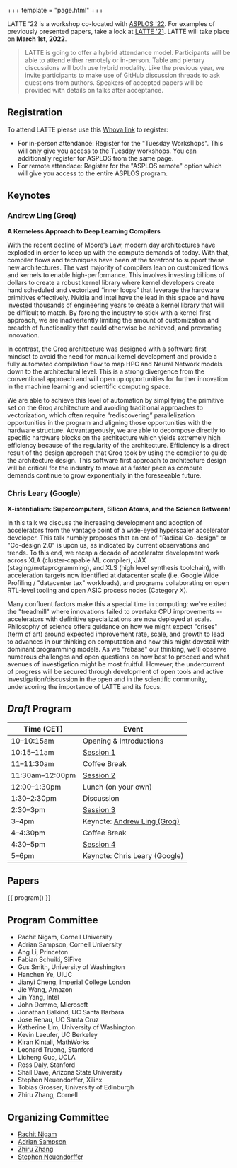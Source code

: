 +++
template = "page.html"
+++

LATTE '22 is a workshop co-located with [ASPLOS '22][asplos-22]. For examples
of previously presented papers, take a look at [LATTE '21][latte-21].
LATTE will take place on **March 1st, 2022**.

> LATTE is going to offer a hybrid attendance model. Participants will be able to attend either remotely or in-person. Table and plenary discussions will both use hybrid modality. Like the previous year, we invite participants to make use of GitHub discussion threads to ask questions from authors. Speakers of accepted papers will be provided with details on talks after acceptance.

## Registration

To attend LATTE please use this [Whova link][whova] to register:
- For in-person attendance: Register for the "Tuesday Workshops". This will only give you access to the Tuesday workshops. You can additionally register for ASPLOS from the same page.
- For remote attendace: Register for the "ASPLOS remote" option which will give you access to the entire ASPLOS program.

## Keynotes

### Andrew Ling (Groq)

**A Kerneless Approach to Deep Learning Compilers**

With the recent decline of Moore’s Law, modern day architectures have exploded in order to keep up with the compute demands of today. With that, compiler flows and techniques have been at the forefront to support these new architectures.  The vast majority of compilers lean on customized flows and kernels to enable high-performance. This involves investing billions of dollars to create a robust kernel library where kernel developers create hand scheduled and vectorized “inner loops” that leverage the hardware primitives effectively.  Nvidia and Intel have the lead in this space and have invested thousands of engineering years to create a kernel library that will be difficult to match. By forcing the industry to stick with a kernel first approach, we are inadvertently limiting the amount of customization and breadth of functionality that could otherwise be achieved, and preventing innovation.

In contrast, the Groq architecture was designed with a software first mindset to avoid the need for manual kernel development and provide a fully automated compilation flow to map HPC and Neural Network models down to the architectural level. This is a strong divergence from the conventional approach and will open up opportunities for further innovation in the machine learning and scientific computing space.

We are able to achieve this level of automation by simplifying the primitive set on the Groq architecture and avoiding traditional approaches to vectorization, which often require “rediscovering” parallelization opportunities in the program and aligning those opportunities with the hardware structure.  Advantageously, we are able to decompose directly to specific hardware blocks on the architecture which yields extremely high efficiency because of the regularity of the architecture. Efficiency is a direct result of the design approach that Groq took by using the compiler to guide the architecture design. This software first approach to architecture design will be critical for the industry to move at a faster pace as compute demands continue to grow exponentially in the foreseeable future.

### Chris Leary (Google)

**X-istentialism: Supercomputers, Silicon Atoms, and the Science Between!**

In this talk we discuss the increasing development and adoption of accelerators from the vantage point of a wide-eyed hyperscaler accelerator developer. This talk humbly proposes that an era of "Radical Co-design" or "Co-design 2.0" is upon us, as indicated by current observations and trends. To this end, we recap a decade of accelerator development work across XLA (cluster-capable ML compiler), JAX (staging/metaprogramming), and XLS (high level synthesis toolchain), with acceleration targets now identified at datacenter scale (i.e. Google Wide Profiling / "datacenter tax" workloads), and programs collaborating on open RTL-level tooling and open ASIC process nodes (Category X).

Many confluent factors make this a special time in computing: we've exited the "treadmill" where innovations failed to overtake CPU improvements -- accelerators with definitive specializations are now deployed at scale. Philosophy of science offers guidance on how we might expect "crises" (term of art) around expected improvement rate, scale, and growth to lead to advances in our thinking on computation and how this might dovetail with dominant programming models. As we "rebase" our thinking, we'll observe numerous challenges and open questions on how best to proceed and what avenues of investigation might be most fruitful. However, the undercurrent of progress will be secured through development of open tools and active investigation/discussion in the open and in the scientific community, underscoring the importance of LATTE and its focus.

## *Draft* Program

| Time (CET) | Event |
|-------------|-------|
| 10–10:15am | Opening & Introductions |
| 10:15–11am | [Session 1](#session-1) |
| 11–11:30am | Coffee Break |
| 11:30am–12:00pm | [Session 2](#session-2) |
| 12:00–1:30pm | Lunch (on your own) |
| 1:30–2:30pm | Discussion |
| 2:30–3pm | [Session 3](#session-3) |
| 3–4pm | Keynote: [Andrew Ling (Groq)](#andrew-ling-groq) |
| 4–4:30pm | Coffee Break |
| 4:30–5pm | [Session 4](#session-4) |
| 5–6pm | Keynote: Chris Leary (Google) |


## Papers

{{ program() }}


<div class="committee">

<div class="pc">
<h2> Program Committee </h2>

- Rachit Nigam, Cornell University
- Adrian Sampson, Cornell University
- Ang Li, Princeton
- Fabian Schuiki, SiFive
- Gus Smith, University of Washington
- Hanchen Ye, UIUC
- Jianyi Cheng, Imperial College London
- Jie Wang, Amazon
- Jin Yang, Intel
- John Demme, Microsoft
- Jonathan Balkind, UC Santa Barbara
- Jose Renau, UC Santa Cruz
- Katherine Lim, University of Washington
- Kevin Laeufer, UC Berkeley
- Kiran Kintali, MathWorks
- Leonard Truong, Stanford
- Licheng Guo, UCLA
- Ross Daly, Stanford
- Shail Dave, Arizona State University
- Stephen Neuendorffer, Xilinx
- Tobias Grosser, University of Edinburgh
- Zhiru Zhang, Cornell

</div>

<div class="organization">
<h2> Organizing Committee </h2>

- [Rachit Nigam](https://rachitnigam.com)
- [Adrian Sampson](https://adriansampson.net)
- [Zhiru Zhang](https://www.csl.cornell.edu/~zhiruz/)
- [Stephen Neuendorffer](https://sites.google.com/site/sneuendorffer/)

</div>
</div>

[snapl]: http://cs.brown.edu/~sk/Memos/Conference-Discussion-Format/
[hotcrp]: https://latte.cs.cornell.edu/
[sigplanconf]: https://www.acm.org/binaries/content/assets/publications/consolidated-tex-template/acmart.pdf
[asplos-22]: https://asplos-conference.org/
[latte-21]: https://capra.cs.cornell.edu/latte21/
[format-example]: https://github.com/cucapra/latte22/tree/main/camera-ready
[groq]: https://groq.com/
[whova]: https://whova.com/portal/registration/aicas_202202/
[asplos-reg]: https://whova.com/portal/registration/aicas_202202/
